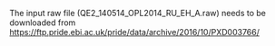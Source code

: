 The input raw file (QE2_140514_OPL2014_RU_EH_A.raw) needs to be downloaded from https://ftp.pride.ebi.ac.uk/pride/data/archive/2016/10/PXD003766/
